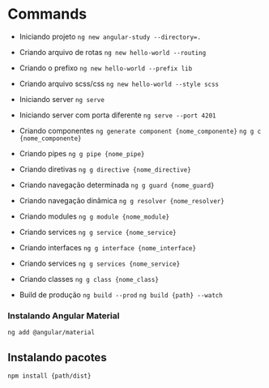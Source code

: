# Commands
- Iniciando projeto
`ng new angular-study --directory=.`

- Criando arquivo de rotas
`ng new hello-world --routing`

- Criando o prefixo
`ng new hello-world --prefix lib`

- Criando arquivo scss/css
`ng new hello-world --style scss`

- Iniciando server
`ng serve`

- Iniciando server com porta diferente
`ng serve --port 4201`

- Criando componentes
`ng generate component {nome_componente}`
`ng g c {nome_componente}`

- Criando pipes
`ng g pipe {nome_pipe}`

- Criando diretivas
`ng g directive {nome_directive}`

- Criando navegação determinada
`ng g guard {nome_guard}`

- Criando navegação dinâmica
`ng g resolver {nome_resolver}`

- Criando modules
`ng g module {nome_module}`

- Criando services
`ng g service {nome_service}`

- Criando interfaces
`ng g interface {nome_interface}`

- Criando services
`ng g services {nome_service}`

- Criando classes
`ng g class {nome_class}`

- Build de produção
`ng build --prod`
`ng build {path} --watch`

### Instalando Angular Material
`ng add @angular/material`


## Instalando pacotes
`npm install {path/dist}`
